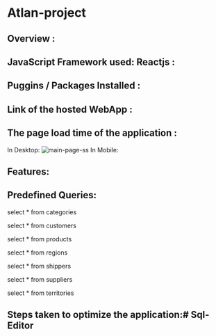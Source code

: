 # Atlan-project

## Overview : 

## JavaScript Framework used: Reactjs :

## Puggins / Packages Installed :

## Link of the hosted WebApp : 

## The page load time of the application :

In Desktop:
![main-page-ss]()
In Mobile:

## Features:

## Predefined Queries:

select * from categories

select * from customers

select * from products

select * from regions

select * from shippers

select * from suppliers

select * from territories


## Steps taken to optimize the application:# Sql-Editor
